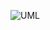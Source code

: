 ![UML](https://upload.wikimedia.org/wikipedia/commons/thumb/1/13/Iterator_UML_class_diagram.svg/500px-Iterator_UML_class_diagram.svg.png)
